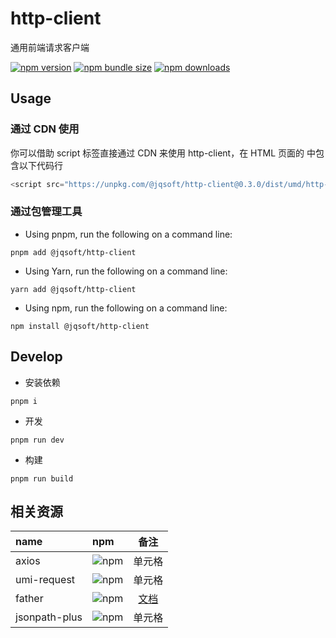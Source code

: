 # http-client

通用前端请求客户端

[![npm version](https://img.shields.io/npm/v/@jqsoft/http-client)](https://www.npmjs.com/package/@jqsoft/http-client)
[![npm bundle size](https://img.shields.io/bundlephobia/min/@jqsoft/http-client)](https://www.npmjs.com/package/@jqsoft/http-client)
[![npm downloads](https://img.shields.io/npm/dm/@jqsoft/http-client)](https://www.npmjs.com/package/@jqsoft/http-client)

## Usage

### 通过 CDN 使用

你可以借助 script 标签直接通过 CDN 来使用 http-client，在 HTML 页面的 <head> 中包含以下代码行

```js
<script src="https://unpkg.com/@jqsoft/http-client@0.3.0/dist/umd/http-client.min.js"/>
```

### 通过包管理工具

- Using pnpm, run the following on a command line:

```shell
pnpm add @jqsoft/http-client
```

- Using Yarn, run the following on a command line:

```shell
yarn add @jqsoft/http-client
```

- Using npm, run the following on a command line:

```shell
npm install @jqsoft/http-client
```

## Develop

- 安装依赖

```shell
pnpm i
```

- 开发

```shell
pnpm run dev
```

- 构建

```shell
pnpm run build
```

## 相关资源

| name          | npm                                                      |                                    备注                                     |
|:--------------|:---------------------------------------------------------|:-------------------------------------------------------------------------:|
| axios         | ![npm](https://img.shields.io/npm/v/axios)               |                                    单元格                                    |
| umi-request   | ![npm](https://img.shields.io/npm/v/umi-request)         |                                    单元格                                    |
| father        | ![npm](https://img.shields.io/npm/v/father?label=father) | [文档](https://github.com/umijs/father/blob/a96c02aee0/docs/guide/index.md) |
| jsonpath-plus | ![npm](https://img.shields.io/npm/v/jsonpath-plus)       |                                    单元格                                    |
